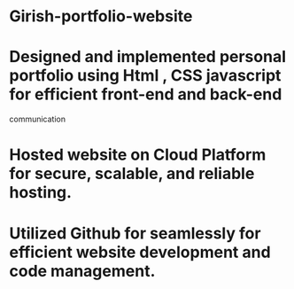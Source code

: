 # Girish-portfolio-website

# Designed and implemented personal portfolio using Html , CSS javascript for efficient front-end and back-end 
communication 
# Hosted website on Cloud Platform for secure, scalable, and reliable hosting.
# Utilized Github for seamlessly for efficient website development and code management.

